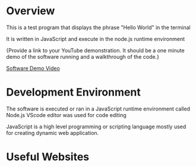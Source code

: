# Overview

<!-- {Important!  Do not say in this section that this is college assignment.  Talk about what you are trying to accomplish as a software engineer to further your learning.} -->
This is a test program that displays the phrase "Hello World" in the terminal

It is written in JavaScript and execute in the node.js runtime environment
<!-- {Describe your purpose for creating this software.}
{Provide a description of your software} -->


{Provide a link to your YouTube demonstration.  It should be a one minute demo of the software running and a walkthrough of the code.}

[Software Demo Video](http://youtube.link.goes.here)

# Development Environment

<!-- {Describe the tools that you used to develop the software} -->
The software is executed or ran in a JavaScript runtime environment called Node.js 
VScode editor was used for code editing

<!-- {Describe the programming language that you used} -->
JavaScript is a high level programming or scripting language mostly used for creating dynamic web application.


# Useful Websites

<!-- {Make a list of websites that you found helpful in this project}
* [Web Site Name](http://url.link.goes.here)
* [Web Site Name](http://url.link.goes.here) -->
